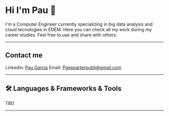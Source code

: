 # Hi I'm Pau 👋

I'm a Computer Engineer currently specializing in big data analysis and cloud tecnologies in EDEM. Here you can check all my work during my career studies. Feel free to use and share with others.

---

## Contact me

Linkedin: [Pau García](https://www.linkedin.com/in/pau-garc%C3%ADa-esparter-266a2a20a/)
Email: Pgesparterpubli@gmail.com

---

## 🛠️ Languages & Frameworks & Tools

TBD

---

